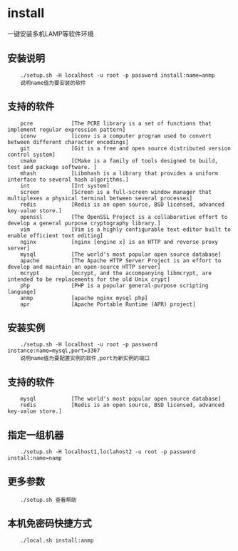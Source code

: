 install
=======
一键安装多机LAMP等软件环境

安装说明
-------
		./setup.sh -H localhost -u root -p password install:name=anmp
		说明name值为要安装的软件
支持的软件
-------
		pcre            [The PCRE library is a set of functions that implement regular expression pattern]
		iconv           [iconv is a computer program used to convert between different character encodings]
		git             [Git is a free and open source distributed version control system]
		cmake           [CMake is a family of tools designed to build, test and package software. ]
		mhash           [Libmhash is a library that provides a uniform interface to several hash algorithms.]
		int             [Int system]
		screen          [Screen is a full-screen window manager that multiplexes a physical terminal between several processes]
		redis           [Redis is an open source, BSD licensed, advanced key-value store.]
		openssl         [The OpenSSL Project is a collaborative effort to develop a general purpose cryptography library.]
		vim             [Vim is a highly configurable text editor built to enable efficient text editing]
		nginx           [nginx [engine x] is an HTTP and reverse proxy server]
		mysql           [The world's most popular open source database]
		apache          [The Apache HTTP Server Project is an effort to develop and maintain an open-source HTTP server]
		mcrypt          [mcrypt, and the accompanying libmcrypt, are intended to be replacements for the old Unix crypt]
		php             [PHP is a popular general-purpose scripting language]
		anmp            [apache nginx mysql php]
		apr             [Apache Portable Runtime (APR) project]

安装实例
-------
		./setup.sh -H localhost -u root -p password instance:name=mysql,port=3307
		说明name值为要配置实例的软件,port为新实例的端口
支持的软件
-------
		mysql           [The world's most popular open source database]
		redis           [Redis is an open source, BSD licensed, advanced key-value store.]

指定一组机器
-------
		./setup.sh -H localhost1,loclahost2 -u root -p password install:name=namp

更多参数
-------
		./setup.sh 查看帮助

本机免密码快捷方式
------
		./local.sh install:anmp
